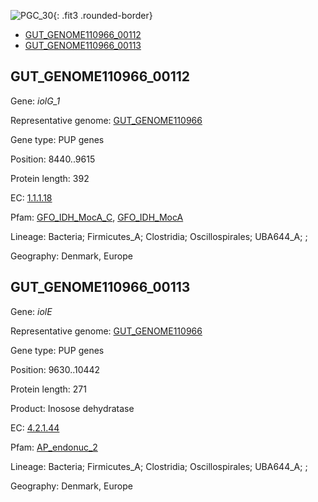 ![PGC_30](../static/images/Clusters_figure/PGC_30.jpg){: .fit3 .rounded-border}

<ul id="myTab" class="nav nav-tabs">
  <li class="active">
        <a href="#tab1" data-toggle="tab">GUT_GENOME110966_00112</a>
  </li>
<li><a href="#tab2" data-toggle="tab">GUT_GENOME110966_00113</a></li>
</ul>

<div id="myTabContent" class="tab-content">
  <div class="tab-pane fade in active" id="tab1">

<h2 id="GUT_GENOME110966_00112">GUT_GENOME110966_00112</h2>
<p>Gene: <em>iolG_1</em>
<p>Representative genome: <a href="https://www.ebi.ac.uk/metagenomics/genomes/MGYG-HGUT-01818">GUT_GENOME110966</a></p>
<p>Gene type: PUP genes</p>
<p>Position: 8440..9615</p>
<p>Protein length: 392</p>
<p>EC: <a href="https://www.brenda-enzymes.org/enzyme.php?ecno=1.1.1.18">1.1.1.18</a></p>
<p>Pfam: <a href="http://pfam.xfam.org/family/GFO_IDH_MocA_C">GFO_IDH_MocA_C</a>, <a href="http://pfam.xfam.org/family/GFO_IDH_MocA">GFO_IDH_MocA</a></p>
<p>Lineage: Bacteria; Firmicutes_A; Clostridia; Oscillospirales; UBA644_A; ; </p>
<p>Geography: Denmark, Europe</p>
  </div>

  <div class="tab-pane fade" id="tab2">

<h2 id="GUT_GENOME110966_00113">GUT_GENOME110966_00113</h2>
<p>Gene: <em>iolE</em></p>
<p>Representative genome: <a href="https://www.ebi.ac.uk/metagenomics/genomes/MGYG-HGUT-01818">GUT_GENOME110966</a></p>
<p>Gene type: PUP genes</p>
<p>Position: 9630..10442</p>
<p>Protein length: 271</p>
<p>Product: Inosose dehydratase</p>
<p>EC: <a href="https://www.brenda-enzymes.org/enzyme.php?ecno=4.2.1.44">4.2.1.44</a></p>
<p>Pfam: <a href="http://pfam.xfam.org/family/AP_endonuc_2">AP_endonuc_2</a></p>

<p>Lineage: Bacteria; Firmicutes_A; Clostridia; Oscillospirales; UBA644_A; ; </p>
<p>Geography: Denmark, Europe</p>

  </div>
</div>
